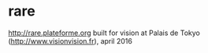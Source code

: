 # rare

http://rare.plateforme.org 
built for vision at Palais de Tokyo (http://www.visionvision.fr), april 2016

